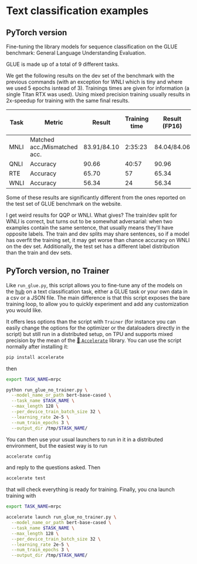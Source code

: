 # Text classification examples

## PyTorch version

Fine-tuning the library models for sequence classification on the GLUE
benchmark: General Language Understanding Evaluation.

GLUE is made up of a total of 9 different tasks.

We get the following results on the dev set of the benchmark with the previous
commands (with an exception for WNLI which is tiny and where we used 5 epochs
isntead of 3). Trainings times are given for information (a single Titan RTX was
used). Using mixed precision training usually results in 2x-speedup for training
with the same final results.

| Task | Metric                       | Result      | Training time | Result (FP16) | Training time (FP16) |
| ---- | ---------------------------- | ----------- | ------------- | ------------- | -------------------- |
| MNLI | Matched acc./Mismatched acc. | 83.91/84.10 | 2:35:23       | 84.04/84.06   | 1:17:06              |
| QNLI | Accuracy                     | 90.66       | 40:57         | 90.96         | 20:16                |
| RTE  | Accuracy                     | 65.70       | 57            | 65.34         | 29                   |
| WNLI | Accuracy                     | 56.34       | 24            | 56.34         | 12                   |

Some of these results are significantly different from the ones reported on the
test set of GLUE benchmark on the website.

I get weird results for QQP or WNLI. What gives? The train/dev split for WNLI is
correct, but turns out to be somewhat adversarial: when two examples contain the
same sentence, that usually means they'll have opposite labels. The train and
dev splits may share sentences, so if a model has overfit the training set, it
may get worse than chance accuracy on WNLI on the dev set. Additionally, the
test set has a different label distribution than the train and dev sets.

## PyTorch version, no Trainer

Like `run_glue.py`, this script allows you to fine-tune any of the models on the
[hub](https://huggingface.co/models) on a text classification task, either a
GLUE task or your own data in a csv or a JSON file. The main difference is that
this script exposes the bare training loop, to allow you to quickly experiment
and add any customization you would like.

It offers less options than the script with `Trainer` (for instance you can
easily change the options for the optimizer or the dataloaders directly in the
script) but still run in a distributed setup, on TPU and supports mixed
precision by the mean of the [🤗
`Accelerate`](https://github.com/huggingface/accelerate) library. You can use
the script normally after installing it:

```bash
pip install accelerate
```

then

```bash
export TASK_NAME=mrpc

python run_glue_no_trainer.py \
  --model_name_or_path bert-base-cased \
  --task_name $TASK_NAME \
  --max_length 128 \
  --per_device_train_batch_size 32 \
  --learning_rate 2e-5 \
  --num_train_epochs 3 \
  --output_dir /tmp/$TASK_NAME/
```

You can then use your usual launchers to run in it in a distributed environment,
but the easiest way is to run

```bash
accelerate config
```

and reply to the questions asked. Then

```bash
accelerate test
```

that will check everything is ready for training. Finally, you cna launch
training with

```bash
export TASK_NAME=mrpc

accelerate launch run_glue_no_trainer.py \
  --model_name_or_path bert-base-cased \
  --task_name $TASK_NAME \
  --max_length 128 \
  --per_device_train_batch_size 32 \
  --learning_rate 2e-5 \
  --num_train_epochs 3 \
  --output_dir /tmp/$TASK_NAME/
```
